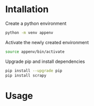 

# Intallation

Create a python environment
```bash
python -m venv appenv
```

Activate the newly created environment
```bash
source appenv/bin/activate
```

Upgrade pip and install dependencies
```bash
pip install --upgrade pip
pip install scrapy
```

# Usage

```bash

```

